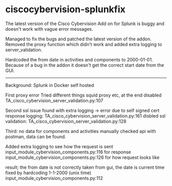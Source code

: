 # ciscocybervision-splunkfix

The latest version of the Cisco Cybervision Add on for Splunk is buggy and doesn't work with vague error messages.

Managed to fix the bugs and patched the latest version of the addon. Removed the proxy function which didn't work and added extra logging to server_validation.

Hardcoded the from date in activities and components to 2000-01-01. Because of a bug in the addon it doesn't get the correct start date from the GUI.

-----

Background: Splunk in Docker self hosted

First proxy error
Tried different things squid proxy etc, at the end disabled
TA_cisco_cybervision_server_validation.py:107

Second ssl issue
found with extra logging -> error due to self signed cert
response logging: TA_cisco_cybervision_server_validation.py:161
disbled ssl validation: TA_cisco_cybervision_server_validation.py:128 

Third: no data for components and activities 
manually checked api with postman, data can be found.

Added extra logging to see how the request is sent
input_module_cybervision_components.py:116 for response
input_module_cybervision_components.py:126 for how request looks like

result; the from date is not correctly taken from gui, the date is current time
fixed by hardcoding 1-1-2000 (unix time)
input_module_cybervision_components.py:112

